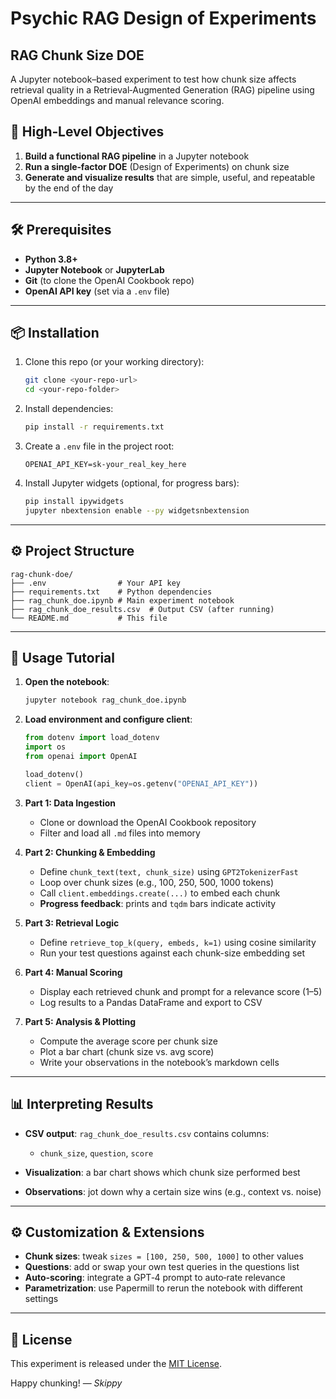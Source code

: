 # Psychic RAG Design of Experiments

## RAG Chunk Size DOE

A Jupyter notebook–based experiment to test how chunk size affects retrieval quality in a Retrieval‑Augmented Generation (RAG) pipeline using OpenAI embeddings and manual relevance scoring.

## 🚀 High‑Level Objectives

1. **Build a functional RAG pipeline** in a Jupyter notebook
2. **Run a single‑factor DOE** (Design of Experiments) on chunk size
3. **Generate and visualize results** that are simple, useful, and repeatable by the end of the day

---

## 🛠️ Prerequisites

* **Python 3.8+**
* **Jupyter Notebook** or **JupyterLab**
* **Git** (to clone the OpenAI Cookbook repo)
* **OpenAI API key** (set via a `.env` file)

---

## 📦 Installation

1. Clone this repo (or your working directory):

   ```bash
   git clone <your-repo-url>
   cd <your-repo-folder>
   ```

2. Install dependencies:

   ```bash
   pip install -r requirements.txt
   ```

3. Create a `.env` file in the project root:

   ```text
   OPENAI_API_KEY=sk-your_real_key_here
   ```

4. Install Jupyter widgets (optional, for progress bars):

   ```bash
   pip install ipywidgets
   jupyter nbextension enable --py widgetsnbextension
   ```

---

## ⚙️ Project Structure

```
rag-chunk-doe/
├── .env                # Your API key
├── requirements.txt    # Python dependencies
├── rag_chunk_doe.ipynb # Main experiment notebook
├── rag_chunk_doe_results.csv  # Output CSV (after running)
└── README.md           # This file
```

---

## 📝 Usage Tutorial

1. **Open the notebook**:

   ```bash
   jupyter notebook rag_chunk_doe.ipynb
   ```

2. **Load environment and configure client**:

   ```python
   from dotenv import load_dotenv
   import os
   from openai import OpenAI

   load_dotenv()
   client = OpenAI(api_key=os.getenv("OPENAI_API_KEY"))
   ```

3. **Part 1: Data Ingestion**

   * Clone or download the OpenAI Cookbook repository
   * Filter and load all `.md` files into memory

4. **Part 2: Chunking & Embedding**

   * Define `chunk_text(text, chunk_size)` using `GPT2TokenizerFast`
   * Loop over chunk sizes (e.g., 100, 250, 500, 1000 tokens)
   * Call `client.embeddings.create(...)` to embed each chunk
   * **Progress feedback**: prints and `tqdm` bars indicate activity

5. **Part 3: Retrieval Logic**

   * Define `retrieve_top_k(query, embeds, k=1)` using cosine similarity
   * Run your test questions against each chunk-size embedding set

6. **Part 4: Manual Scoring**

   * Display each retrieved chunk and prompt for a relevance score (1–5)
   * Log results to a Pandas DataFrame and export to CSV

7. **Part 5: Analysis & Plotting**

   * Compute the average score per chunk size
   * Plot a bar chart (chunk size vs. avg score)
   * Write your observations in the notebook’s markdown cells

---

## 📊 Interpreting Results

* **CSV output**: `rag_chunk_doe_results.csv` contains columns:

  * `chunk_size`, `question`, `score`
* **Visualization**: a bar chart shows which chunk size performed best
* **Observations**: jot down why a certain size wins (e.g., context vs. noise)

---

## ⚙️ Customization & Extensions

* **Chunk sizes**: tweak `sizes = [100, 250, 500, 1000]` to other values
* **Questions**: add or swap your own test queries in the questions list
* **Auto‑scoring**: integrate a GPT‑4 prompt to auto‑rate relevance
* **Parametrization**: use Papermill to rerun the notebook with different settings

---

## 📝 License

This experiment is released under the [MIT License](LICENSE).

Happy chunking! — *Skippy*
